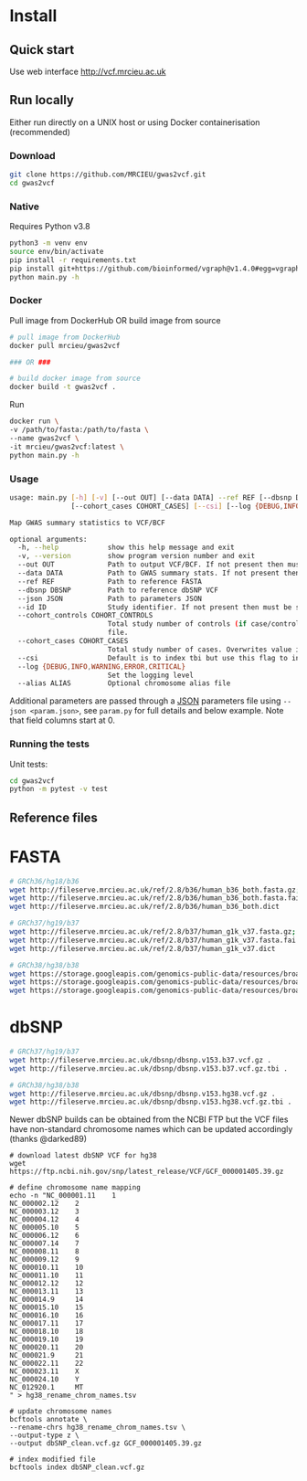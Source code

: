 # Install

## Quick start

Use web interface <a href="http://vcf.mrcieu.ac.uk" target="_blank">http://vcf.mrcieu.ac.uk</a>

## Run locally

Either run directly on a UNIX host or using Docker containerisation (recommended)

### Download

```sh
git clone https://github.com/MRCIEU/gwas2vcf.git
cd gwas2vcf
```

### Native

Requires Python v3.8

```sh
python3 -m venv env
source env/bin/activate
pip install -r requirements.txt
pip install git+https://github.com/bioinformed/vgraph@v1.4.0#egg=vgraph
python main.py -h
```

### Docker

Pull image from DockerHub OR build image from source

```sh
# pull image from DockerHub
docker pull mrcieu/gwas2vcf

### OR ###

# build docker image from source
docker build -t gwas2vcf .
```

Run

```sh
docker run \
-v /path/to/fasta:/path/to/fasta \
--name gwas2vcf \
-it mrcieu/gwas2vcf:latest \
python main.py -h
```

### Usage

```sh
usage: main.py [-h] [-v] [--out OUT] [--data DATA] --ref REF [--dbsnp DBSNP] --json JSON [--id ID] [--cohort_controls COHORT_CONTROLS]
               [--cohort_cases COHORT_CASES] [--csi] [--log {DEBUG,INFO,WARNING,ERROR,CRITICAL}] [--alias ALIAS]

Map GWAS summary statistics to VCF/BCF

optional arguments:
  -h, --help            show this help message and exit
  -v, --version         show program version number and exit
  --out OUT             Path to output VCF/BCF. If not present then must be specified as 'out' in json file
  --data DATA           Path to GWAS summary stats. If not present then must be specified as 'data' in json file
  --ref REF             Path to reference FASTA
  --dbsnp DBSNP         Path to reference dbSNP VCF
  --json JSON           Path to parameters JSON
  --id ID               Study identifier. If not present then must be specified as 'id' in json file
  --cohort_controls COHORT_CONTROLS
                        Total study number of controls (if case/control) or total sample size if continuous. Overwrites value if present in json
                        file.
  --cohort_cases COHORT_CASES
                        Total study number of cases. Overwrites value if present in json file.
  --csi                 Default is to index tbi but use this flag to index csi
  --log {DEBUG,INFO,WARNING,ERROR,CRITICAL}
                        Set the logging level
  --alias ALIAS         Optional chromosome alias file
```

Additional parameters are passed through a [JSON](https://www.w3schools.com/js/js_json_objects.asp) parameters file using ```--json <param.json>```, see `param.py` for full details and below example. Note that field columns start at 0.

### Running the tests

Unit tests:

```sh
cd gwas2vcf
python -m pytest -v test
```

## Reference files

# FASTA

```sh
# GRCh36/hg18/b36
wget http://fileserve.mrcieu.ac.uk/ref/2.8/b36/human_b36_both.fasta.gz; gzip -d human_b36_both.fasta.gz
wget http://fileserve.mrcieu.ac.uk/ref/2.8/b36/human_b36_both.fasta.fai
wget http://fileserve.mrcieu.ac.uk/ref/2.8/b36/human_b36_both.dict

# GRCh37/hg19/b37
wget http://fileserve.mrcieu.ac.uk/ref/2.8/b37/human_g1k_v37.fasta.gz; gzip -d human_g1k_v37.fasta.gz
wget http://fileserve.mrcieu.ac.uk/ref/2.8/b37/human_g1k_v37.fasta.fai
wget http://fileserve.mrcieu.ac.uk/ref/2.8/b37/human_g1k_v37.dict

# GRCh38/hg38/b38
wget https://storage.googleapis.com/genomics-public-data/resources/broad/hg38/v0/Homo_sapiens_assembly38.fasta
wget https://storage.googleapis.com/genomics-public-data/resources/broad/hg38/v0/Homo_sapiens_assembly38.fasta.fai
wget https://storage.googleapis.com/genomics-public-data/resources/broad/hg38/v0/Homo_sapiens_assembly38.dict
```

# dbSNP

```sh
# GRCh37/hg19/b37
wget http://fileserve.mrcieu.ac.uk/dbsnp/dbsnp.v153.b37.vcf.gz .
wget http://fileserve.mrcieu.ac.uk/dbsnp/dbsnp.v153.b37.vcf.gz.tbi .

# GRCh38/hg38/b38
wget http://fileserve.mrcieu.ac.uk/dbsnp/dbsnp.v153.hg38.vcf.gz .
wget http://fileserve.mrcieu.ac.uk/dbsnp/dbsnp.v153.hg38.vcf.gz.tbi .
```

Newer dbSNP builds can be obtained from the NCBI FTP but the VCF files have non-standard chromosome names which can be updated accordingly (thanks @darked89)

```
# download latest dbSNP VCF for hg38
wget https://ftp.ncbi.nih.gov/snp/latest_release/VCF/GCF_000001405.39.gz

# define chromosome name mapping
echo -n "NC_000001.11    1
NC_000002.12    2
NC_000003.12    3
NC_000004.12    4
NC_000005.10    5
NC_000006.12    6
NC_000007.14    7
NC_000008.11    8
NC_000009.12    9
NC_000010.11    10
NC_000011.10    11
NC_000012.12    12
NC_000013.11    13
NC_000014.9     14
NC_000015.10    15
NC_000016.10    16
NC_000017.11    17
NC_000018.10    18
NC_000019.10    19
NC_000020.11    20
NC_000021.9     21
NC_000022.11    22
NC_000023.11    X
NC_000024.10    Y
NC_012920.1     MT
" > hg38_rename_chrom_names.tsv

# update chromosome names
bcftools annotate \
--rename-chrs hg38_rename_chrom_names.tsv \
--output-type z \
--output dbSNP_clean.vcf.gz GCF_000001405.39.gz

# index modified file
bcftools index dbSNP_clean.vcf.gz
```
